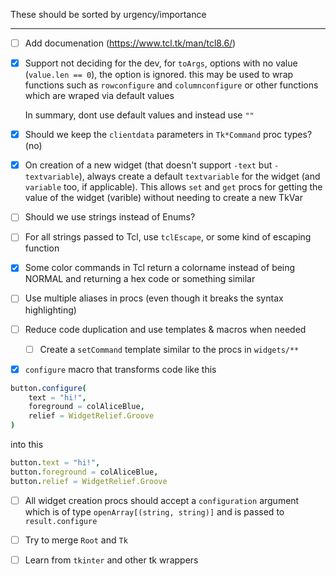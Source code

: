 These should be sorted by urgency/importance

---

- [ ] Add documenation (<https://www.tcl.tk/man/tcl8.6/>)

- [x] Support not deciding for the dev, for `toArgs`, options with no value (`value.len == 0`), the option is ignored. this may be used to wrap functions such as `rowconfigure` and `columnconfigure` or other functions which are wraped via default values
    
    In summary, dont use default values and instead use `""`

- [x] Should we keep the `clientdata` parameters in `Tk*Command` proc types? (no)

- [x] On creation of a new widget (that doesn't support `-text` but `-textvariable`), always create a default `textvariable` for the widget (and `variable` too, if applicable). This allows `set` and `get` procs for getting the value of the widget (varible) without needing to create a new TkVar

- [ ] Should we use strings instead of Enums?

- [ ] For all strings passed to Tcl, use `tclEscape`, or some kind of escaping function

- [x] Some color commands in Tcl return a colorname instead of being NORMAL and returning a hex code or something similar

- [ ] Use multiple aliases in procs (even though it breaks the syntax highlighting)

- [ ] Reduce code duplication and use templates & macros when needed
    - [ ] Create a `setCommand` template similar to the procs in `widgets/**`

- [x] `configure` macro that transforms code like this

```nim
button.configure(
    text = "hi!",
    foreground = colAliceBlue,
    relief = WidgetRelief.Groove
)
```

into this

```nim
button.text = "hi!",
button.foreground = colAliceBlue,
button.relief = WidgetRelief.Groove
```

- [ ] All widget creation procs should accept a `configuration` argument which is of type `openArray[(string, string)]` and is passed to `result.configure`

- [ ] Try to merge `Root` and `Tk`

- [ ] Learn from `tkinter` and other tk wrappers
